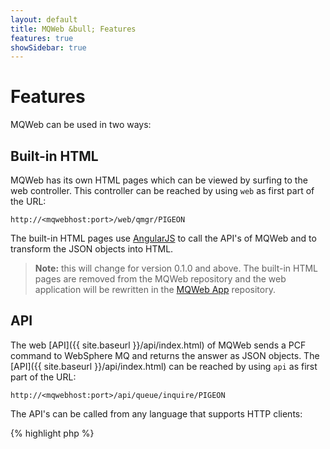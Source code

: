 ```yaml
---
layout: default
title: MQWeb &bull; Features
features: true
showSidebar: true
---
```

Features
========

MQWeb can be used in two ways:

Built-in HTML
-------------

MQWeb has its own HTML pages which can be viewed by surfing to the web controller.
This controller can be reached by using `web` as first part of the URL:

    http://<mqwebhost:port>/web/qmgr/PIGEON

The built-in HTML pages use [AngularJS](http://angularjs.org) to call the API's
of MQWeb and to transform the JSON objects into HTML.

> **Note:** this will change for version 0.1.0 and above. The built-in HTML pages
> are removed from the MQWeb repository and the web application will be rewritten
> in the [MQWeb App](https://github.com/fbraem/mqwebapp) repository.

API
---

The web [API]({{ site.baseurl }}/api/index.html) of MQWeb sends a PCF command 
to WebSphere MQ and returns the answer as JSON objects. The 
[API]({{ site.baseurl }}/api/index.html) can be reached by using `api` as first 
part of the URL:

	http://<mqwebhost:port>/api/queue/inquire/PIGEON

The API's can be called from any language that supports HTTP clients:

{% highlight php %}
<?php
   $url = "http://localhost:8081/api/queue/inquire/PIGEON";
   $curl = curl_init();
   curl_setopt($curl, CURLOPT_URL, $url);
   curl_setopt($curl, CURLOPT_RETURNTRANSFER, 1);
   $response = curl_exec($curl);
   $data = json_decode($response, true);
{% endhighlight %}

or in Python

{% highlight python %}
  conn = httplib.HTTPConnection('localhost', 8081)
  conn.request('GET', '/api/queue/inquire/PIGEON')
  res = conn.getresponse()
  data = json.loads(res.read())
{% endhighlight %}

Look at [API overview](/api/index.html) to see which api's are available.

